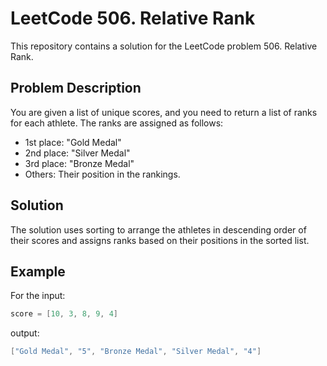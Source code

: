 # LeetCode 506. Relative Rank

This repository contains a solution for the LeetCode problem 506. Relative Rank.

## Problem Description
You are given a list of unique scores, and you need to return a list of ranks for each athlete. The ranks are assigned as follows:
- 1st place: "Gold Medal"
- 2nd place: "Silver Medal"
- 3rd place: "Bronze Medal"
- Others: Their position in the rankings.

## Solution
The solution uses sorting to arrange the athletes in descending order of their scores and assigns ranks based on their positions in the sorted list.

## Example
For the input:
```c++
score = [10, 3, 8, 9, 4]
````
output:
````c++
["Gold Medal", "5", "Bronze Medal", "Silver Medal", "4"]
````

